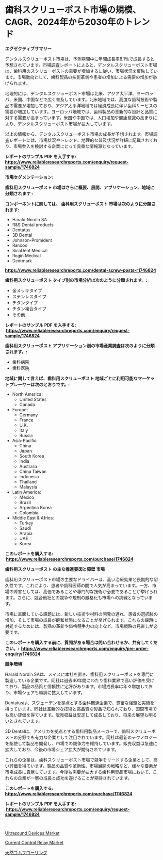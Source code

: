 <p><h1>歯科スクリューポスト市場の規模、CAGR、2024年から2030年のトレンド</h1></p><p><strong>エグゼクティブサマリー</strong></p>
<p><p>デンタルスクリューポスト市場は、予測期間中に年間成長率8.1％で成長すると予想されています。市場調査レポートによると、デンタルスクリューポスト市場は、歯科用のスクリューポストの需要が増加するに従い、市場状況を反映しています。市場動向として、歯科製品の技術革新や患者の増加による需要の増加が挙げられます。</p><p>地理的には、デンタルスクリューポスト市場は北米、アジア太平洋、ヨーロッパ、米国、中国などで広く普及しています。北米地域では、高度な歯科技術や製品の需要が増加しており、アジア太平洋地域では経済成長に伴い歯科サービスの需要が増加しています。ヨーロッパ地域では、歯科製品の革新的な設計と品質に対する需要が高まっています。米国や中国では、人口増加や健康意識の高まりにより、デンタルスクリューポスト市場が拡大しています。</p><p>以上の情報から、デンタルスクリューポスト市場の成長が予想されます。市場調査レポートには、市場状況やトレンド、地理的な普及状況が詳細に記載されており、市場参入を検討する企業にとって貴重な情報源となっています。</p></p>
<p><strong>レポートのサンプル PDF を入手する: <a href="https://www.reliableresearchreports.com/enquiry/request-sample/1746824">https://www.reliableresearchreports.com/enquiry/request-sample/1746824</a></strong></p>
<p><strong>市場セグメンテーション:</strong></p>
<p><strong> 歯科用スクリューポスト 市場はさらに概要、展開、アプリケーション、地域に分類されます :</strong></p>
<p><strong>コンポーネントに関しては、 歯科用スクリューポスト 市場は次のように分類されます: &nbsp;</strong></p>
<p><ul><li>Harald Nordin SA</li><li>R&S Dental products</li><li>Dentatus</li><li>3D Dental</li><li>Johnson-Promident</li><li>Rancoo</li><li>SinaDent Medical</li><li>Rogin Medical</li><li>Dentmark</li></ul></p>
<p><strong><a href="https://www.reliableresearchreports.com/dental-screw-posts-r1746824">https://www.reliableresearchreports.com/dental-screw-posts-r1746824</a></strong></p>
<p><strong> 歯科用スクリューポスト タイプ別の市場分析は次のように分類されます。:</strong></p>
<p><ul><li>金メッキタイプ</li><li>ステンレスタイプ</li><li>チタンタイプ</li><li>チタン複合タイプ</li><li>その他</li></ul></p>
<p><strong>レポートのサンプル PDF を入手する: &nbsp;<a href="https://www.reliableresearchreports.com/enquiry/request-sample/1746824">https://www.reliableresearchreports.com/enquiry/request-sample/1746824</a></strong></p>
<p><strong> 歯科用スクリューポスト アプリケーション別の市場産業調査は次のように分類されます。:</strong></p>
<p><ul><li>歯科病院</li><li>歯科医院</li></ul></p>
<p><strong>地域に関して言えば、歯科用スクリューポスト 地域ごとに利用可能なマーケットプレーヤーは次のとおりです。:</strong></p>
<p><ul>
    <li>
        North America:
        <ul>
            <li>United States</li>
            <li>Canada</li>
        </ul>
    </li>
    <li>
        Europe:
        <ul>
            <li>Germany</li>
            <li>France</li>
            <li>U.K.</li>
            <li>Italy</li>
            <li>Russia</li>
        </ul>
    </li>
    <li>
        Asia-Pacific:
        <ul>
            <li>China</li>
            <li>Japan</li>
            <li>South Korea</li>
            <li>India</li>
            <li>Australia</li>
            <li>China Taiwan</li>
            <li>Indonesia</li>
            <li>Thailand</li>
            <li>Malaysia</li>
        </ul>
    </li>
    <li>
        Latin America:
        <ul>
            <li>Mexico</li>
            <li>Brazil</li>
            <li>Argentina Korea</li>
            <li>Colombia</li>
        </ul>
    </li>
    <li>
        Middle East & Africa:
        <ul>
            <li>Turkey</li>
            <li>Saudi</li>
            <li>Arabia</li>
            <li>UAE</li>
            <li>Korea</li>
        </ul>
    </li>
    </ul></p>
<p><strong>このレポートを購入する: &nbsp;<a href="https://www.reliableresearchreports.com/purchase/1746824">https://www.reliableresearchreports.com/purchase/1746824</a></strong></p>
<p><strong>歯科用スクリューポスト の主な推進要因と障壁 市場</strong></p>
<p><p>歯科用スクリューポスト市場の主要なドライバーは、高い治療効果と長期的な耐久性です。これにより、患者や歯科医師の間で人気が高まっています。一方、市場の障害としては、高価であることや専門的な技術が必要であることが挙げられます。さらに、競合他社との競争や規制の厳格化も市場への挑戦となっています。</p><p>市場に直面している課題には、新しい技術や材料の開発の遅れ、患者の選択肢の増加、そして市場の成長が飽和状態になることが挙げられます。これらの課題に対処するためには、製品の革新や価格競争力の向上など、市場戦略の見直しが必要です。</p></p>
<p><strong>このレポートを購入する前に、質問がある場合は問い合わせるか、共有してください。:&nbsp; <a href="https://www.reliableresearchreports.com/enquiry/pre-order-enquiry/1746824">https://www.reliableresearchreports.com/enquiry/pre-order-enquiry/1746824</a></strong></p>
<p><strong>競争環境</strong></p>
<p><p>Harald Nordin SAは、スイスに本社を置き、歯科用スクリューポストを専門に製造している企業です。同社は過去40年間にわたり歯科業界で高い評価を受けており、製品の品質と信頼性に定評があります。市場成長率は年々増加しており、市場シェアも順調に拡大しています。</p><p>Dentatusは、スウェーデンを拠点とする歯科関連企業で、豊富な経験と実績を持っています。同社は革新的な技術と高品質な製品で知られており、国際市場でも高い評価を得ています。販売収益は安定して成長しており、将来の展望も明るいとされています。</p><p>3D Dentalは、アメリカを拠点とする歯科用製品メーカーで、歯科スクリューポストの分野でも有力な企業として注目されています。同社は最新のテクノロジーを駆使して製品を開発し、市場での競争力を維持しています。販売収益は急速に拡大しており、今後の市場シェア拡大が期待されています。</p><p>これらの企業は、歯科スクリューポスト市場で競争をリードする企業として、高い評価を得ています。製品の品質や革新性、市場展開の戦略など、様々な要素が市場成長に貢献しています。今後も需要が拡大する歯科用製品市場において、これらの企業が一層の成長と成功を遂げることが期待されています。</p></p>
<p><strong>このレポートを購入する: &nbsp; <a href="https://www.reliableresearchreports.com/purchase/1746824">https://www.reliableresearchreports.com/purchase/1746824</a></strong></p>
<p><strong>レポートのサンプル PDF を入手する: &nbsp;<a href="https://www.reliableresearchreports.com/enquiry/request-sample/1746824">https://www.reliableresearchreports.com/enquiry/request-sample/1746824</a></strong><strong></strong></p>
<p>&nbsp;</p>
<p><p><a href="https://view.publitas.com/reportprime-1/analyzing-ultrasound-devices-market-global-industry-perspective-and-forecast-2024-to-2031/">Ultrasound Devices Market</a></p><p><a href="https://carnation-joke-41f.notion.site/Decoding-Current-Control-Relay-Market-Metrics-Market-Share-Trends-and-Growth-Patterns-032278d119e74d648b4d1527dfd61e38">Current Control Relay Market</a></p><p><a href="https://github.com/EstaSprer20231/Market-Research-Report-List-1/blob/main/798060324960.md">天然ゴムフローリング</a></p></p>